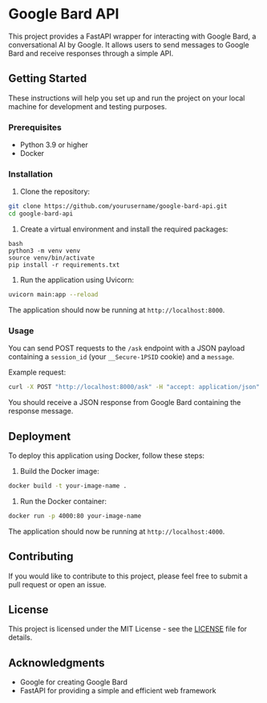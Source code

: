 # Google Bard API

This project provides a FastAPI wrapper for interacting with Google Bard, a conversational AI by Google. It allows users to send messages to Google Bard and receive responses through a simple API.

## Getting Started

These instructions will help you set up and run the project on your local machine for development and testing purposes.

### Prerequisites

- Python 3.9 or higher
- Docker

### Installation

1. Clone the repository:

```bash
git clone https://github.com/yourusername/google-bard-api.git
cd google-bard-api
```

1. Create a virtual environment and install the required packages:

```
bash
python3 -m venv venv
source venv/bin/activate
pip install -r requirements.txt
```

1. Run the application using Uvicorn:

```bash
uvicorn main:app --reload
```

The application should now be running at `http://localhost:8000`.

### Usage

You can send POST requests to the `/ask` endpoint with a JSON payload containing a `session_id` (your `__Secure-1PSID` cookie) and a `message`.

Example request:

```bash
curl -X POST "http://localhost:8000/ask" -H "accept: application/json" -H "Content-Type: application/json" -d '{"session_id":"your-session-id","message":"What is the meaning of life?"}'
```

You should receive a JSON response from Google Bard containing the response message.

## Deployment

To deploy this application using Docker, follow these steps:

1. Build the Docker image:

```bash
docker build -t your-image-name .
```

1. Run the Docker container:

```bash
docker run -p 4000:80 your-image-name
```

The application should now be running at `http://localhost:4000`.

## Contributing

If you would like to contribute to this project, please feel free to submit a pull request or open an issue.

## License

This project is licensed under the MIT License - see the [LICENSE](https://chat.openai.com/LICENSE) file for details.

## Acknowledgments

- Google for creating Google Bard
- FastAPI for providing a simple and efficient web framework